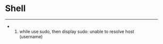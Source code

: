 # Shell   

--------------   

* 1. while use sudo, then display sudo: unable to resolve host (username)










